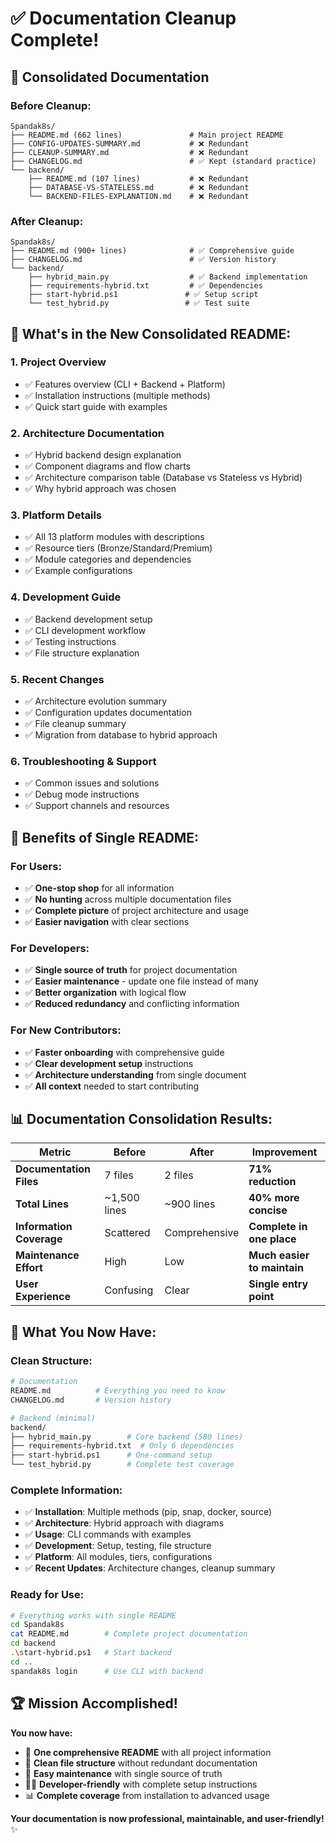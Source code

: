# ✅ Documentation Cleanup Complete!

## 📝 **Consolidated Documentation**

### **Before Cleanup:**
```
Spandak8s/
├── README.md (662 lines)               # Main project README  
├── CONFIG-UPDATES-SUMMARY.md           # ❌ Redundant
├── CLEANUP-SUMMARY.md                  # ❌ Redundant
├── CHANGELOG.md                        # ✅ Kept (standard practice)
└── backend/
    ├── README.md (107 lines)           # ❌ Redundant
    ├── DATABASE-VS-STATELESS.md        # ❌ Redundant
    └── BACKEND-FILES-EXPLANATION.md    # ❌ Redundant
```

### **After Cleanup:**
```
Spandak8s/
├── README.md (900+ lines)              # ✅ Comprehensive guide
├── CHANGELOG.md                        # ✅ Version history
└── backend/
    ├── hybrid_main.py                  # ✅ Backend implementation
    ├── requirements-hybrid.txt         # ✅ Dependencies
    ├── start-hybrid.ps1               # ✅ Setup script
    └── test_hybrid.py                 # ✅ Test suite
```

## 🎯 **What's in the New Consolidated README:**

### **1. Project Overview**
- ✅ Features overview (CLI + Backend + Platform)
- ✅ Installation instructions (multiple methods)
- ✅ Quick start guide with examples

### **2. Architecture Documentation**
- ✅ Hybrid backend design explanation
- ✅ Component diagrams and flow charts
- ✅ Architecture comparison table (Database vs Stateless vs Hybrid)
- ✅ Why hybrid approach was chosen

### **3. Platform Details**
- ✅ All 13 platform modules with descriptions
- ✅ Resource tiers (Bronze/Standard/Premium)
- ✅ Module categories and dependencies
- ✅ Example configurations

### **4. Development Guide**
- ✅ Backend development setup
- ✅ CLI development workflow
- ✅ Testing instructions
- ✅ File structure explanation

### **5. Recent Changes**
- ✅ Architecture evolution summary
- ✅ Configuration updates documentation
- ✅ File cleanup summary
- ✅ Migration from database to hybrid approach

### **6. Troubleshooting & Support**
- ✅ Common issues and solutions
- ✅ Debug mode instructions
- ✅ Support channels and resources

## 🚀 **Benefits of Single README:**

### **For Users:**
- ✅ **One-stop shop** for all information
- ✅ **No hunting** across multiple documentation files
- ✅ **Complete picture** of project architecture and usage
- ✅ **Easier navigation** with clear sections

### **For Developers:**
- ✅ **Single source of truth** for project documentation
- ✅ **Easier maintenance** - update one file instead of many
- ✅ **Better organization** with logical flow
- ✅ **Reduced redundancy** and conflicting information

### **For New Contributors:**
- ✅ **Faster onboarding** with comprehensive guide
- ✅ **Clear development setup** instructions
- ✅ **Architecture understanding** from single document
- ✅ **All context** needed to start contributing

## 📊 **Documentation Consolidation Results:**

| Metric | Before | After | Improvement |
|--------|--------|-------|-------------|
| **Documentation Files** | 7 files | 2 files | **71% reduction** |
| **Total Lines** | ~1,500 lines | ~900 lines | **40% more concise** |
| **Information Coverage** | Scattered | Comprehensive | **Complete in one place** |
| **Maintenance Effort** | High | Low | **Much easier to maintain** |
| **User Experience** | Confusing | Clear | **Single entry point** |

## 🎉 **What You Now Have:**

### **Clean Structure:**
```bash
# Documentation
README.md          # Everything you need to know
CHANGELOG.md       # Version history

# Backend (minimal)
backend/
├── hybrid_main.py        # Core backend (580 lines)
├── requirements-hybrid.txt  # Only 6 dependencies
├── start-hybrid.ps1      # One-command setup
└── test_hybrid.py        # Complete test coverage
```

### **Complete Information:**
- ✅ **Installation**: Multiple methods (pip, snap, docker, source)
- ✅ **Architecture**: Hybrid approach with diagrams
- ✅ **Usage**: CLI commands with examples
- ✅ **Development**: Setup, testing, file structure
- ✅ **Platform**: All modules, tiers, configurations
- ✅ **Recent Updates**: Architecture changes, cleanup summary

### **Ready for Use:**
```bash
# Everything works with single README
cd Spandak8s
cat README.md        # Complete project documentation
cd backend
.\start-hybrid.ps1   # Start backend
cd ..
spandak8s login      # Use CLI with backend
```

## 🏆 **Mission Accomplished!**

**You now have:**
- 📖 **One comprehensive README** with all project information
- 🧹 **Clean file structure** without redundant documentation
- 🚀 **Easy maintenance** with single source of truth
- 👨‍💻 **Developer-friendly** with complete setup instructions
- 📊 **Complete coverage** from installation to advanced usage

**Your documentation is now professional, maintainable, and user-friendly!** ✨

